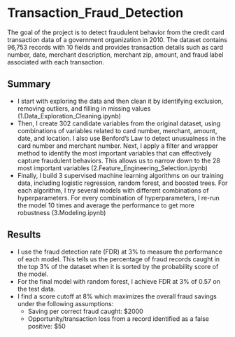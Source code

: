 # Transaction_Fraud_Detection
The goal of the project is to detect fraudulent behavior from the credit card transaction data of a government organization in 2010. The dataset contains 96,753 records with 10 fields and provides transaction details such as card number, date, merchant description, merchant zip, amount, and fraud label associated with each transaction.

## Summary
- I start with exploring the data and then clean it by identifying exclusion, removing outliers, and filling in missing values (1.Data_Exploration_Cleaning.ipynb)
- Then, I create 302 candidate variables from the original dataset, using combinations of variables related to card number, merchant, amount, date, and location. I also use Benford’s Law to detect unusualness in the card number and merchant number. Next, I apply a filter and wrapper method to identify the most important variables that can effectively capture fraudulent behaviors. This allows us to narrow down to the 28 most important variables (2.Feature_Engineering_Selection.ipynb)
- Finally, I build 3 supervised machine learning algorithms on our training data, including logistic regression, random forest, and boosted trees. For each algorithm, I try several models with different combinations of hyperparameters. For every combination of hyperparameters, I re-run the model 10 times and average the performance to get more robustness (3.Modeling.ipynb)

## Results
- I use the fraud detection rate (FDR) at 3% to measure the performance of each model. This tells us the percentage of fraud records caught in the top 3% of the dataset when it is sorted by the probability score of the model.
- For the final model with random forest, I achieve FDR at 3% of 0.57 on the test data.
- I find a score cutoff at 8% which maximizes the overall fraud savings under the following assumptions:
  - Saving per correct fraud caught: $2000
  - Opportunity/transaction loss from a record identified as a false positive: $50

